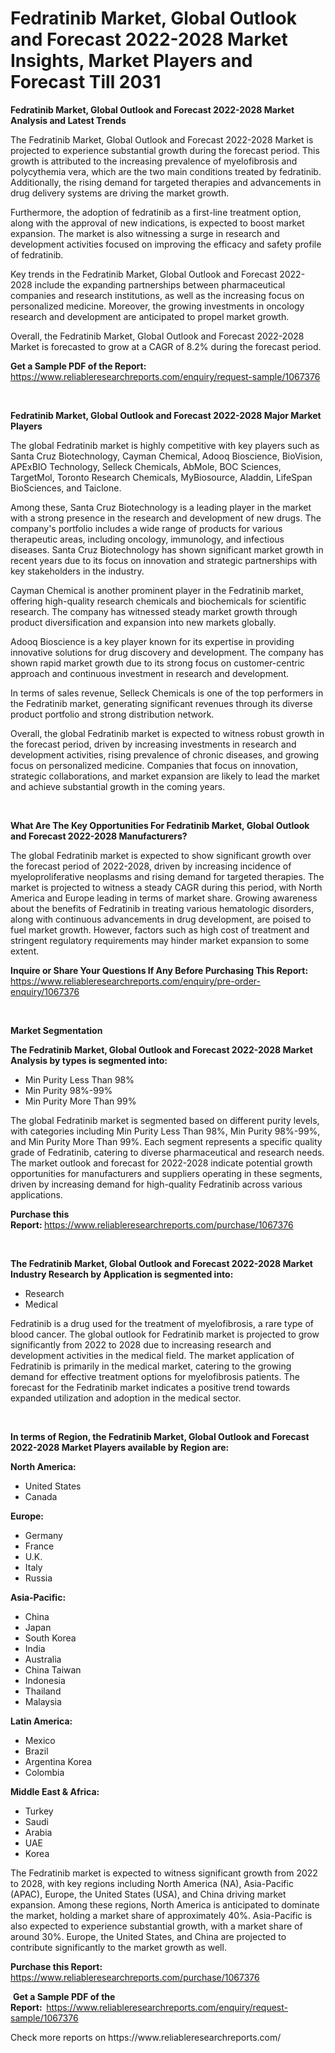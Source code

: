 <p><h1>Fedratinib Market, Global Outlook and Forecast 2022-2028 Market Insights, Market Players and Forecast Till 2031</h1></p><p><strong>Fedratinib Market, Global Outlook and Forecast 2022-2028 Market Analysis and Latest Trends</strong></p>
<p><p>The Fedratinib Market, Global Outlook and Forecast 2022-2028 Market is projected to experience substantial growth during the forecast period. This growth is attributed to the increasing prevalence of myelofibrosis and polycythemia vera, which are the two main conditions treated by fedratinib. Additionally, the rising demand for targeted therapies and advancements in drug delivery systems are driving the market growth.</p><p>Furthermore, the adoption of fedratinib as a first-line treatment option, along with the approval of new indications, is expected to boost market expansion. The market is also witnessing a surge in research and development activities focused on improving the efficacy and safety profile of fedratinib.</p><p>Key trends in the Fedratinib Market, Global Outlook and Forecast 2022-2028 include the expanding partnerships between pharmaceutical companies and research institutions, as well as the increasing focus on personalized medicine. Moreover, the growing investments in oncology research and development are anticipated to propel market growth.</p><p>Overall, the Fedratinib Market, Global Outlook and Forecast 2022-2028 Market is forecasted to grow at a CAGR of 8.2% during the forecast period.</p></p>
<p><strong>Get a Sample PDF of the Report:&nbsp;</strong> <a href="https://www.reliableresearchreports.com/enquiry/request-sample/1067376">https://www.reliableresearchreports.com/enquiry/request-sample/1067376</a></p>
<p>&nbsp;</p>
<p><strong>Fedratinib Market, Global Outlook and Forecast 2022-2028 Major Market Players</strong></p>
<p><p>The global Fedratinib market is highly competitive with key players such as Santa Cruz Biotechnology, Cayman Chemical, Adooq Bioscience, BioVision, APExBIO Technology, Selleck Chemicals, AbMole, BOC Sciences, TargetMol, Toronto Research Chemicals, MyBiosource, Aladdin, LifeSpan BioSciences, and Taiclone.</p><p>Among these, Santa Cruz Biotechnology is a leading player in the market with a strong presence in the research and development of new drugs. The company's portfolio includes a wide range of products for various therapeutic areas, including oncology, immunology, and infectious diseases. Santa Cruz Biotechnology has shown significant market growth in recent years due to its focus on innovation and strategic partnerships with key stakeholders in the industry.</p><p>Cayman Chemical is another prominent player in the Fedratinib market, offering high-quality research chemicals and biochemicals for scientific research. The company has witnessed steady market growth through product diversification and expansion into new markets globally.</p><p>Adooq Bioscience is a key player known for its expertise in providing innovative solutions for drug discovery and development. The company has shown rapid market growth due to its strong focus on customer-centric approach and continuous investment in research and development.</p><p>In terms of sales revenue, Selleck Chemicals is one of the top performers in the Fedratinib market, generating significant revenues through its diverse product portfolio and strong distribution network.</p><p>Overall, the global Fedratinib market is expected to witness robust growth in the forecast period, driven by increasing investments in research and development activities, rising prevalence of chronic diseases, and growing focus on personalized medicine. Companies that focus on innovation, strategic collaborations, and market expansion are likely to lead the market and achieve substantial growth in the coming years.</p></p>
<p>&nbsp;</p>
<p><strong>What Are The Key Opportunities For Fedratinib Market, Global Outlook and Forecast 2022-2028 Manufacturers?</strong></p>
<p><p>The global Fedratinib market is expected to show significant growth over the forecast period of 2022-2028, driven by increasing incidence of myeloproliferative neoplasms and rising demand for targeted therapies. The market is projected to witness a steady CAGR during this period, with North America and Europe leading in terms of market share. Growing awareness about the benefits of Fedratinib in treating various hematologic disorders, along with continuous advancements in drug development, are poised to fuel market growth. However, factors such as high cost of treatment and stringent regulatory requirements may hinder market expansion to some extent.</p></p>
<p><strong>Inquire or Share Your Questions If Any Before Purchasing This Report:</strong> <a href="https://www.reliableresearchreports.com/enquiry/pre-order-enquiry/1067376">https://www.reliableresearchreports.com/enquiry/pre-order-enquiry/1067376</a></p>
<p>&nbsp;</p>
<p><strong>Market Segmentation</strong></p>
<p><strong>The Fedratinib Market, Global Outlook and Forecast 2022-2028 Market Analysis by types is segmented into:</strong></p>
<p><ul><li>Min Purity Less Than 98%</li><li>Min Purity 98%-99%</li><li>Min Purity More Than 99%</li></ul></p>
<p><p>The global Fedratinib market is segmented based on different purity levels, with categories including Min Purity Less Than 98%, Min Purity 98%-99%, and Min Purity More Than 99%. Each segment represents a specific quality grade of Fedratinib, catering to diverse pharmaceutical and research needs. The market outlook and forecast for 2022-2028 indicate potential growth opportunities for manufacturers and suppliers operating in these segments, driven by increasing demand for high-quality Fedratinib across various applications.</p></p>
<p><strong>Purchase this Report:&nbsp;</strong><a href="https://www.reliableresearchreports.com/purchase/1067376">https://www.reliableresearchreports.com/purchase/1067376</a></p>
<p>&nbsp;</p>
<p><strong>The Fedratinib Market, Global Outlook and Forecast 2022-2028 Market Industry Research by Application is segmented into:</strong></p>
<p><ul><li>Research</li><li>Medical</li></ul></p>
<p><p>Fedratinib is a drug used for the treatment of myelofibrosis, a rare type of blood cancer. The global outlook for Fedratinib market is projected to grow significantly from 2022 to 2028 due to increasing research and development activities in the medical field. The market application of Fedratinib is primarily in the medical market, catering to the growing demand for effective treatment options for myelofibrosis patients. The forecast for the Fedratinib market indicates a positive trend towards expanded utilization and adoption in the medical sector.</p></p>
<p>&nbsp;</p>
<p><strong>In terms of Region, the Fedratinib Market, Global Outlook and Forecast 2022-2028 Market Players available by Region are:</strong></p>
<p>
    <p> <strong> North America: </strong>
        <ul>
            <li>United States</li>
            <li>Canada</li>
        </ul>
        </p> 
    <p> <strong> Europe: </strong>
        <ul>
            <li>Germany</li>
            <li>France</li>
            <li>U.K.</li>
            <li>Italy</li>
            <li>Russia</li>
        </ul>
        </p> 
    <p> <strong> Asia-Pacific: </strong>
        <ul>
            <li>China</li>
            <li>Japan</li>
            <li>South Korea</li>
            <li>India</li>
            <li>Australia</li>
            <li>China Taiwan</li>
            <li>Indonesia</li>
            <li>Thailand</li>
            <li>Malaysia</li>
        </ul>
        </p> 
    <p> <strong> Latin America: </strong>
        <ul>
            <li>Mexico</li>
            <li>Brazil</li>
            <li>Argentina Korea</li>
            <li>Colombia</li>
        </ul>
        </p> 
    <p> <strong> Middle East & Africa: </strong>
        <ul>
            <li>Turkey</li>
            <li>Saudi</li>
            <li>Arabia</li>
            <li>UAE</li>
            <li>Korea</li>
        </ul>
    </p>
    </p>
<p><p>The Fedratinib market is expected to witness significant growth from 2022 to 2028, with key regions including North America (NA), Asia-Pacific (APAC), Europe, the United States (USA), and China driving market expansion. Among these regions, North America is anticipated to dominate the market, holding a market share of approximately 40%. Asia-Pacific is also expected to experience substantial growth, with a market share of around 30%. Europe, the United States, and China are projected to contribute significantly to the market growth as well.</p></p>
<p><strong>Purchase this Report: </strong><a href="https://www.reliableresearchreports.com/purchase/1067376">https://www.reliableresearchreports.com/purchase/1067376</a></p>
<p>&nbsp;<strong>Get a Sample PDF of the Report:&nbsp;&nbsp;</strong><a href="https://www.reliableresearchreports.com/enquiry/request-sample/1067376">https://www.reliableresearchreports.com/enquiry/request-sample/1067376</a></p>
<p><strong></strong></p>
<p>Check more reports on https://www.reliableresearchreports.com/</p>